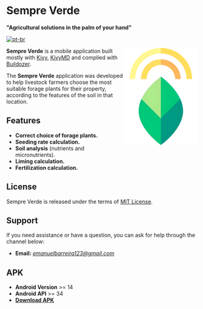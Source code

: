 # Sempre Verde
**"Agricultural solutions in the palm of your hand"**

[![pt-br](https://img.shields.io/badge/lang-pt--br-green.svg)](https://github.com/emanuelet123/SempreVerde/blob/main/README.pt-br.md)

<img align="right" height="256" src="https://github.com/emanuelet123/SempreVerde/blob/main/Images/logo.png"/>

**Sempre Verde** is a mobile application built mostly with [Kivy](https://github.com/kivy/kivy), [KivyMD](https://github.com/kivymd/KivyMD) and complied with [Buildozer](https://github.com/kivy/buildozer).

The **Sempre Verde** application was developed to help livestock farmers choose the most suitable forage plants for their property, according to the features of the soil in that location.

## Features
- **Correct choice of forage plants.**
- **Seeding rate calculation.**
- **Soil analysis** (nutrients and micronutrients).
- **Liming calculation.**
- **Fertilization calculation.**

## License
Sempre Verde is released under the terms of [MIT License](https://github.com/emanuelet123/SempreVerde/blob/main/LICENSE).

## Support
If you need assistance or have a question, you can ask for help through the channel below:
- **Email:** *emanuelbarreira123@gmail.com*

## APK
- **Android Version** >= 14
- **Android API** >= 34
- **[Download APK](https://github.com/emanuelet123/SempreVerde/blob/main/bin)**
